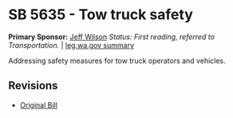 # SB 5635 - Tow truck safety
**Primary Sponsor:** [Jeff Wilson](/person/leg/jeff.wilson.md)
*Status: First reading, referred to Transportation.* | [leg.wa.gov summary](https://app.leg.wa.gov/billsummary?BillNumber=5635&Year=2021)

Addressing safety measures for tow truck operators and vehicles.

## Revisions
* [Original Bill](1/)